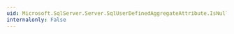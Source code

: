 ```yaml
---
uid: Microsoft.SqlServer.Server.SqlUserDefinedAggregateAttribute.IsNullIfEmpty
internalonly: False
---
```

